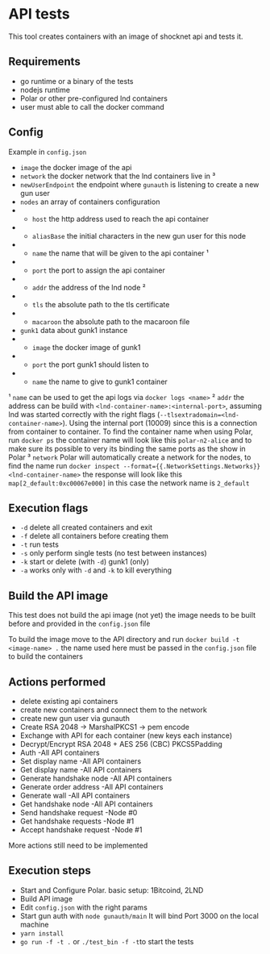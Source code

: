 # API tests

This tool creates containers with an image of shocknet api and tests it.

## Requirements
* go runtime or a binary of the tests
* nodejs runtime
* Polar or other pre-configured lnd containers
* user must able to call the docker command

## Config

Example in `config.json`
* `image` the docker image of the api
* `network` the docker network that the lnd containers live in ³
* `newUserEndpoint` the endpoint where `gunauth` is listening to create a new gun user
* `nodes` an array of containers configuration
* * `host` the http address used to reach the api container
* * `aliasBase` the initial characters in the new gun user for this node
* * `name` the name that will be given to the api container ¹ 
* * `port` the port to assign the api container
* * `addr` the address of the lnd node ²
* * `tls` the absolute path to the tls certificate 
* * `macaroon` the absolute path to the macaroon file
* `gunk1` data about gunk1 instance
* * `image` the docker image of gunk1
* * `port` the port gunk1 should listen to
* * `name` the name to give to gunk1 container

¹ `name` can be used to get the api logs via `docker logs <name>`
² `addr` the address can be build with `<lnd-container-name>:<internal-port>`, assuming lnd was started correctly with the right flags (`--tlsextradomain=<lnd-container-name>`). Using the internal port (10009) since this is a connection from container to container. To find the container name when using Polar, run `docker ps` the container name will look like this `polar-n2-alice` and to make sure its possible to very its binding the same ports as the show in Polar
³ `network` Polar will automatically create a network for the nodes, to find the name run `docker inspect --format={{.NetworkSettings.Networks}} <lnd-container-name>` the response will look like this `map[2_default:0xc00067e000]` in this case the network name is `2_default`

## Execution flags
* `-d` delete all created containers and exit
* `-f` delete all containers before creating them
* `-t` run tests
* `-s` only perform single tests (no test between instances)
* `-k` start or delete (with `-d`) gunk1 (only)
* `-a` works only with `-d` and `-k` to kill everything

## Build the API image
This test does not build the api image (not yet) the image needs to be built before and provided in the `config.json` file

To build the image move to the API directory and run `docker build -t <image-name> .` the name used here must be passed in the `config.json` file to build the containers

## Actions performed

* delete existing api containers
* create new containers and connect them to the network
* create new gun user via gunauth
* Create RSA 2048 -> MarshalPKCS1 -> pem encode
* Exchange with API for each container (new keys each instance)
* Decrypt/Encrypt RSA 2048 + AES 256 (CBC) PKCS5Padding
* Auth -All API containers
* Set display name -All API containers
* Get display name -All API containers
* Generate handshake node -All API containers
* Generate order address -All API containers
* Generate wall -All API containers
* Get handshake node -All API containers
* Send handshake request -Node #0
* Get handshake requests -Node #1
* Accept handshake request -Node #1

More actions still need to be implemented

## Execution steps

* Start and Configure Polar. basic setup: 1Bitcoind, 2LND
* Build API image
* Edit `config.json` with the right params
* Start gun auth with `node gunauth/main` It will bind Port 3000 on the local machine
* `yarn install` 
* `go run -f -t .` or `./test_bin -f -t`to start the tests
